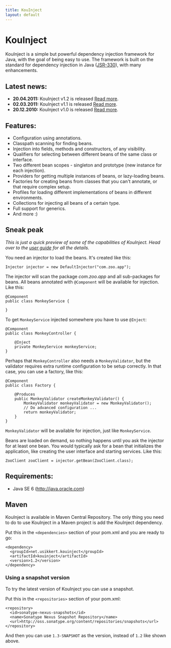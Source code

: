```yaml
---
title: KouInject
layout: default
---
```


# KouInject

KouInject is a simple but powerful dependency injection framework for Java, with the goal of being easy to use. The framework is built on the standard for dependency injection in Java ([JSR-330](http://jcp.org/en/jsr/detail?id=330)), with many enhancements.


## Latest news:

  * **20.04.2011:** KouInject v1.2 is released [Read more](news/#kouinject-v12-is-released).
  * **02.03.2011:** KouInject v1.1 is released [Read more](news/#kouinject-v11-is-released).
  * **20.12.2010:** KouInject v1.0 is released [Read more](news/#kouinject-v10-is-released).


## Features:

  * Configuration using annotations.
  * Classpath scanning for finding beans.
  * Injection into fields, methods and constructors, of any visibility.
  * Qualifiers for selecting between different beans of the same class or interface.
  * Two different bean scopes - singleton and prototype (new instance for each injection).
  * Providers for getting multiple instances of beans, or lazy-loading beans.
  * Factories for creating beans from classes that you can't annotate, or that require complex setup.
  * Profiles for loading different implementations of beans in different environments.
  * Collections for injecting all beans of a certain type.
  * Full support for generics.
  * And more :)


## Sneak peak

_This is just a quick preview of some of the capabilities of KouInject. Head over to the [user guide](userguide/1.2/) for all the details._

You need an injector to load the beans. It's created like this:

```
Injector injector = new DefaultInjector("com.zoo.app");
```

The injector will scan the package _com.zoo.app_ and all sub-packages for beans. All beans annotated with `@Component` will be available for injection. Like this:

```
@Component
public class MonkeyService {

}
```

To get `MonkeyService` injected somewhere you have to use `@Inject`:

```
@Component
public class MonkeyController {

    @Inject
    private MonkeyService monkeyService;
}
```

Perhaps that `MonkeyController` also needs a `MonkeyValidator`, but the validator requires extra runtime configuration to be setup correctly. In that case, you can use a factory, like this:

```
@Component
public class Factory {

    @Produces
    public MonkeyValidator createMonkeyValidator() {
        MonkeyValidator monkeyValidator = new MonkeyValidator();
        // Do advanced configuration ...
        return monkeyValidator;
    }
}
```

`MonkeyValidator` will be available for injection, just like `MonkeyService`.

Beans are loaded on demand, so nothing happens until you ask the injector for at least one bean. You would typically ask for a bean that initializes the application, like creating the user interface and starting services. Like this:

```
ZooClient zooClient = injector.getBean(ZooClient.class);
```


## Requirements:

  * Java SE 6 (http://java.oracle.com)


## Maven

KouInject is available in Maven Central Repository. The only thing you need to do to use KouInject in a Maven project is add the KouInject dependency.

Put this in the `<dependencies>` section of your pom.xml and you are ready to go:

```
<dependency>
  <groupId>net.usikkert.kouinject</groupId>
  <artifactId>kouinject</artifactId>
  <version>1.2</version>
</dependency>
```


### Using a snapshot version

To try the latest version of KouInject you can use a snapshot.

Put this in the `<repositories>` section of your pom.xml:

```
<repository>
  <id>sonatype-nexus-snapshots</id>
  <name>Sonatype Nexus Snapshot Repository</name>
  <url>http://oss.sonatype.org/content/repositories/snapshots</url>
</repository>
```

And then you can use `1.3-SNAPSHOT` as the version, instead of `1.2` like shown above.
